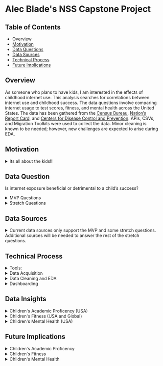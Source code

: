# Alec Blade's NSS Capstone Project

## Table of Contents
* [Overview](#Overview)
* [Motivation](#Motivation)
* [Data Questions](#Data-Question)
* [Data Sources](#Data-Sources)
* [Technical Process](#Technical-Process)
* [Future Implications](#Future-Implications)

## Overview
As someone who plans to have kids, I am interested in the effects of childhood internet use. This analysis searches for correlations between internet use and childhood success. The data questions involve comparing internet usage to test scores, fitness, and mental health across the United States. The data has been gathered from the [Census Bureau](https://www.census.gov/topics/population/computer-internet/data/tables.All.List_315069412.html#list-tab-List_315069412), [Nation’s Report Card](https://www.nationsreportcard.gov/api_documentation.aspx), and [Centers for Disease Control and Prevention](https://chronicdata.cdc.gov/Nutrition-Physical-Activity-and-Obesity/Nutrition-Physical-Activity-and-Obesity-Youth-Risk/vba9-s8jp). APIs, CSVs, and Migration Toolkits were used to collect the data. Minor cleaning is known to be needed; however, new challenges are expected to arise during EDA.

## Motivation
<details>
 <summary> Its all about the kids!! </summary>
 <br>I am a young adult planning on having a family, and I would like to know what will aid in my children’s success. Since the dominating appearance of the internet, much debate has been on the advantages and disadvantages of granting children internet access. I would like to see if there is any clear correlation between internet use and childhood success.
</details> 

## Data Question
Is internet exposure beneficial or detrimental to a child’s success?
<details>
 <summary> MVP Questions</summary>
 
1.	As the number of children (ages 3 – 17) have increased internet access, do test scores for 4th, 8th, or 12th-grade increase?
<br>(Scale: Country, United States of America)

2.	Is there a strong correlation between internet users and childhood obesity? 
<br>(Scale: Country, United States of America)

3.	Does the amount of internet users correlate to children’s mentality, e.g., feelings of anxiety/depression or general bullying?
<br>(Scale: Country, United States of America)

</details>
<details>
 <summary> Stretch Questions</summary>
 
4.	For each MVP question, is there a significant difference in the correlation coefficient at a global versus country scale?

5.	Is there any connection to young adult (20-29) internet use and employment or degree obtainment rates?
</details>

## Data Sources
<details>
 <summary> Current data sources only support the MVP and some stretch questions. Additional sources will be needed to answer the rest of the stretch questions.</summary>
 
 -	[United States Census Bureau](https://www.census.gov/)
 <br>Internet access by year, state, and age group
 <br>(1997-2021)

 -	[NAEP Data Service API](https://www.nationsreportcard.gov/)
 <br>Composite scores by year, state, grade, subject
 <br>(1990-2021)

 -	[Centers for Disease Control and Prevention](https://chronicdata.cdc.gov/)
 <br>Childhood weight and mentality issues by Country
 <br>(1975 - 2019)
 
- [The World Bank](https://data.worldbank.org/)
 <br>Global internet usage by Country
 <br>(1960 - 2021)
</details>

## Technical Process

<details>
 <summary> Tools:</summary>
 <br>
<p align="left"> <a href="https://www.postgresql.org" target="_blank" rel="noreferrer"> <img src="https://raw.githubusercontent.com/devicons/devicon/master/icons/postgresql/postgresql-original-wordmark.svg" alt="postgresql" width="40" height="40"/> </a>
&nbsp;
<a href="https://www.python.org" target="_blank" rel="noreferrer"> <img src="https://raw.githubusercontent.com/devicons/devicon/master/icons/python/python-original.svg" alt="python" width="40" height="40"/> </a>
&nbsp;
<a href="https://www.microsoft.com/en-us/microsoft-365/excel" target="_blank" rel="noreferrer"> <img src="https://play-lh.googleusercontent.com/37EzETO6gZyKmCg2kBIFX1e9gkubxZrVa5fHJ6yOaa7VvEShHjKv2RdtwnZt9Sk258s=w240-h480-rw" alt="excel" width="40" height="40"/> </a> 
&nbsp;
<a href="https://www.tableau.com/" target="_blank" rel="noreferrer"> <img src="https://pbs.twimg.com/profile_images/1268207088683020288/d9agkn4h_400x400.jpg" alt="powerbi" width="40" height="40"/> </a> </p>
</details>

<details>
 <summary> Data Acquisition </summary>
<br>Finding the data was by far the most challenging part of this project. Once I found my data sources, the real fun began. The fun being building progams to collect the data from the source. For example, I constructed a for loop that pulled in test score information for each year, each state (in the USA), each grade, and each subject. I also discovered the ESF Database Migration Toolkit which allowed me to pull in Microsft Access file types into pgAdmin where I could then write SQL querries to pull in the exact information I needed.
</details>

<details>
 <summary> Data Cleaning and EDA </summary>
<br>Data cleaning and EDA included converting state abbreviations to their full names, converting multiple year columns into a single column, calculating percentages from counts of individuals, joining data frames, calculating correlation coefficients, sorting survey questions, replacing categorical numbers with their respective text, and making sure I had suifficient yearly records to accuralety assess internet access trends.
</details>

<details>
 <summary> Dashboarding </summary>
<br>I used Tableau to display my findings with line plots, scatter plots, and interactive maps. I chose to to use navigation buttons instead of a story, so I could keep some additional features that don't transfer easily into stories. Overall, the dashboard is highly interactive and contains immediate insights into correllations between the internet and childhood success. 
</details>

## Data Insights

<details>
 <summary> Children's Academic Proficency (USA)</summary>
<br>4th and 8th graders' composite scores for reading and mathematics have positve medium to positive strong correlations with home internet access. <br><br>
 
12th graders' composite scores for reading and mathematics have negative medium correlations with internet access.
</details>

<details>
 <summary> Children's Fitness (USA and Global) </summary>
<br>For the scope of the USA, 4th, 8th, and 12th graders have very strong and postive correlations with weight problems and internet access.<br><br>
 
On a global scope, all grades have positive medium correlations with weight problems and internet access.
</details>

<details>
 <summary> Children's Mental Health (USA) </summary>
<br>Child suicide rates have been fairly consistent since 1991 with only a 2% increase when looking at 2019. Becuase of this, there is a postive and weak correlation between child suicide and internet access.<br><br>
 
Physical fighting in children and their internet access have a negative and strong correlation. <br>
 
The percentage of children feeling sad or hopeless has a negative and medium correlation to internet access.
 
</details>

## Future Implications
<details>
 <summary> Children's Academic Proficency </summary>
 <br>
 Since 4th and 8th graders have positive correlations to internet access and 12th grades have a negative correlation, screen time and what each grade is primarily doing while on the internet should be looked into next.
</details>

<details>
 <summary> Children's Fitness </summary>
 <br>
 The current study only looks at obese and overweight as described by an individuals BMI. However, BMI does not account for body composition such as muscle mass or body fat percentages. Because of this, the next factors to be assessed for childhood fitness and their internet access should be the amount of physical activity they participate in and the food groups they are consuming. 
</details>

<details>
 <summary> Children's Mental Health </summary>
 <br>
 Currently, the CDC only has data on children feeling sad or hopeless starting in 2003. I believe having data on this measure prior to anyone having access to the internet will improve the accuracy of the correlation coefficient. Additionally, this project looks into physical bullying, but online bullying should also be assessed.
</details>
